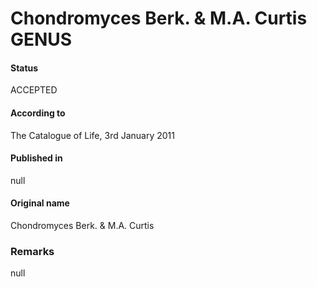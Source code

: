 Chondromyces Berk. & M.A. Curtis GENUS
=======

#### Status
ACCEPTED

#### According to
The Catalogue of Life, 3rd January 2011

#### Published in
null

#### Original name
Chondromyces Berk. & M.A. Curtis

### Remarks
null